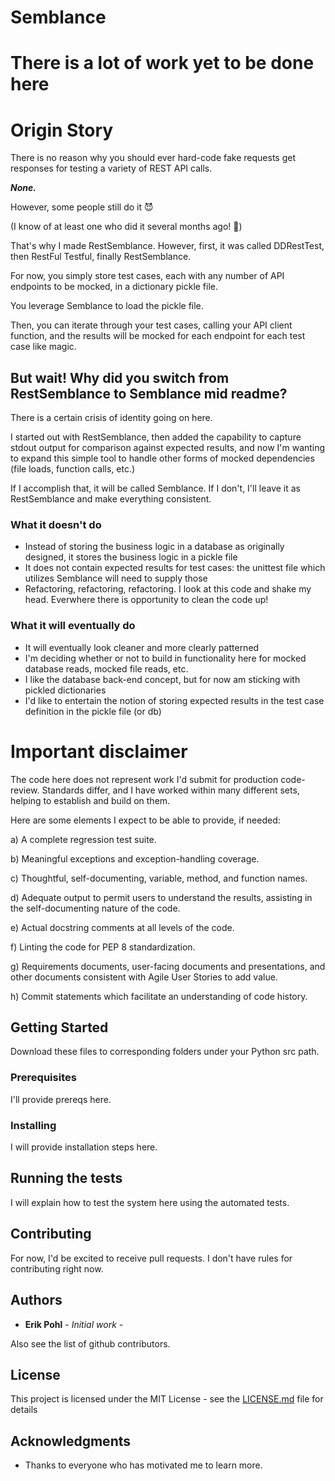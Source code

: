 # Semblance 

# There is a lot of work yet to be done here

# Origin Story

There is no reason why you should ever hard-code fake requests get responses for testing a variety of REST API calls.

**_None._**

However, some people still do it :smiling_imp:  

(I know of at least one who did it several months ago! :see_no_evil:)

That's why I made RestSemblance.  However, first, it was called DDRestTest, then RestFul Testful, finally RestSemblance.

For now, you simply store test cases, each with any number of API endpoints to be mocked, in a dictionary pickle file.

You leverage Semblance to load the pickle file.

Then, you can iterate through your test cases, calling your API client function, and the results will be mocked for each endpoint for each test case like magic.

## But wait!  Why did you switch from RestSemblance to Semblance mid readme?  

There is a certain crisis of identity going on here.

I started out with RestSemblance, then added the capability to capture stdout output for comparison against expected results, and now I'm wanting to expand this simple tool to handle other forms of mocked dependencies (file loads, function calls, etc.)

If I accomplish that, it will be called Semblance.  If I don't, I'll leave it as RestSemblance and make everything consistent.

### What it doesn't do

* Instead of storing the business logic in a database as originally designed, it stores the business logic in a pickle file
* It does not contain expected results for test cases: the unittest file which utilizes Semblance will need to supply those
* Refactoring, refactoring, refactoring.  I look at this code and shake my head.  Everwhere there is opportunity to clean the code up!

### What it will eventually do

* It will eventually look cleaner and more clearly patterned
* I'm deciding whether or not to build in functionality here for mocked database reads, mocked file reads, etc.
* I like the database back-end concept, but for now am sticking with pickled dictionaries
* I'd like to entertain the notion of storing expected results in the test case definition in the pickle file (or db)

# Important disclaimer

The code here does not represent work I'd submit for production code-review.  Standards differ, and I have worked within many different
sets, helping to establish and build on them.

Here are some elements I expect to be able to provide, if needed:

a) A complete regression test suite.

b) Meaningful exceptions and exception-handling coverage.

c) Thoughtful, self-documenting, variable, method, and function names.

d) Adequate output to permit users to understand the results, assisting in the self-documenting nature of the code.

e) Actual docstring comments at all levels of the code.

f) Linting the code for PEP 8 standardization.

g) Requirements documents, user-facing documents and presentations, and other documents consistent with Agile User Stories to add value.

h) Commit statements which facilitate an understanding of code history.

## Getting Started

Download these files to corresponding folders under your Python src path.

### Prerequisites

I'll provide prereqs here.

### Installing

I will provide installation steps here.

## Running the tests

I will explain how to test the system here using the automated tests.

## Contributing

For now, I'd be excited to receive pull requests.  I don't have rules for contributing right now.

## Authors

* **Erik Pohl** - *Initial work* - 

Also see the list of github contributors.

## License

This project is licensed under the MIT License - see the [LICENSE.md](LICENSE.md) file for details

## Acknowledgments

* Thanks to everyone who has motivated me to learn more.
